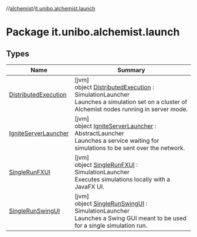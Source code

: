 //[alchemist](../../index.md)/[it.unibo.alchemist.launch](index.md)

# Package it.unibo.alchemist.launch

## Types

| Name | Summary |
|---|---|
| [DistributedExecution](-distributed-execution/index.md) | [jvm]<br>object [DistributedExecution](-distributed-execution/index.md) : SimulationLauncher<br>Launches a simulation set on a cluster of Alchemist nodes running in server mode. |
| [IgniteServerLauncher](-ignite-server-launcher/index.md) | [jvm]<br>object [IgniteServerLauncher](-ignite-server-launcher/index.md) : AbstractLauncher<br>Launches a service waiting for simulations to be sent over the network. |
| [SingleRunFXUI](-single-run-f-x-u-i/index.md) | [jvm]<br>object [SingleRunFXUI](-single-run-f-x-u-i/index.md) : SimulationLauncher<br>Executes simulations locally with a JavaFX UI. |
| [SingleRunSwingUI](-single-run-swing-u-i/index.md) | [jvm]<br>object [SingleRunSwingUI](-single-run-swing-u-i/index.md) : SimulationLauncher<br>Launches a Swing GUI meant to be used for a single simulation run. |
